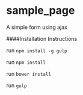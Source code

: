 sample_page
===========

A simple form using ajax


####Installation Instructions

run `npm install -g gulp`

run `npm install`

run `bower install`

run `gulp`

